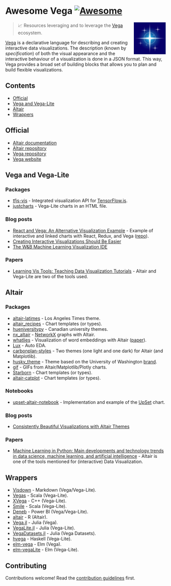 # Awesome Vega [![Awesome](https://awesome.re/badge.svg)](https://awesome.re)

<!--lint disable double-link-->

[<img src="vega-project-logo.svg" alt="Vega project logo" align="right" width="100">](https://vega.github.io/)

> :chart_with_upwards_trend: Resources leveraging and to leverage the [Vega](https://vega.github.io/) ecosystem.

[Vega](https://vega.github.io/) is a declarative language for describing and creating interactive data visualizations. The description (known by _specification_) of both the visual appearance and the interactive behaviour of a visualization is done in a JSON format. This way, Vega provides a broad set of building blocks that allows you to plan and build flexible visualizations.

## Contents

- [Official](#official)
- [Vega and Vega-Lite](#vega-and-vega-lite)
- [Altair](#altair)
- [Wrappers](#wrappers)

## Official

- [Altair documentation](https://altair-viz.github.io/)
- [Altair repository](https://github.com/altair-viz/altair)
- [Vega repository](https://github.com/vega/vega)
- [Vega website](https://vega.github.io/)

<!--lint enable double-link-->

## Vega and Vega-Lite

### Packages

- [tfjs-vis](https://github.com/tensorflow/tfjs/tree/master/tfjs-vis) - Integrated visualization API for [TensorFlow.js](https://github.com/tensorflow/tfjs).
- [justcharts](https://github.com/koaning/justcharts) - Vega-Lite charts in an HTML file.

### Blog posts

- [React and Vega: An Alternative Visualization Example](https://medium.com/@pbesh/react-and-vega-an-alternative-visualization-example-cd76e07dc1cd) - Example of interactive and linked charts with React, Redux, and Vega ([repo](https://github.com/pbeshai/linked-highlighting-react-vega-redux)).
- [Creating Interactive Visualizations Should Be Easier](https://medium.com/visumd/creating-interactive-visualizations-should-be-easier-137212ef1fb1)
- [The W&B Machine Learning Visualization IDE](https://wandb.ai/wandb/posts/reports/The-W-B-Machine-Learning-Visualization-IDE--VmlldzoyNjk3Nzg)

### Papers

- [Learning Vis Tools: Teaching Data Visualization Tutorials](https://arxiv.org/abs/1907.08796) - Altair and Vega-Lite are two of the tools used.

## Altair

### Packages

- [altair-latimes](https://github.com/datadesk/altair-latimes) - Los Angeles Times theme.
- [altair_recipes](https://github.com/piccolbo/altair_recipes) - Chart templates (or types).
- [hueniversitypy](https://github.com/UBC-MDS/hueniversitypy) - Canadian university themes.
- [nx_altair](https://github.com/Zsailer/nx_altair) - [NetworkX](https://networkx.org/) graphs with Altair.
- [whatlies](https://github.com/RasaHQ/whatlies) - Visualization of word embeddings with Altair ([paper](https://arxiv.org/abs/2009.02113)).
- [Lux](https://github.com/lux-org/lux) - Auto EDA.
- [carbonplan-styles](https://github.com/carbonplan/styles) - Two themes (one light and one dark) for Altair (and Matplotlib).
- [husky_theme](https://github.com/deppen8/husky-altair-theme) - Theme based on the University of Washington [brand](https://www.washington.edu/brand/).
- [gif](https://github.com/maxhumber/gif) - GIFs from Altair/Matplotlib/Plotly charts.
- [Starborn](https://github.com/PythonCharmers/starborn) - Chart templates (or types).
- [altair-catplot](https://github.com/justinbois/altair-catplot) - Chart templates (or types).

### Notebooks

- [upset-altair-notebook](https://github.com/hms-dbmi/upset-altair-notebook) - Implementation and example of the [UpSet](https://jku-vds-lab.at/tools/upset/) chart.

### Blog posts

- [Consistently Beautiful Visualizations with Altair Themes](https://towardsdatascience.com/consistently-beautiful-visualizations-with-altair-themes-c7f9f889602)

### Papers

- [Machine Learning in Python: Main developments and technology trends in data science, machine learning, and artificial intelligence](https://arxiv.org/abs/2002.04803) - Altair is one of the tools mentioned for (interactive) Data Visualization.

## Wrappers

<!--alex disable bi-->

- [Visdown](https://github.com/amitkaps/visdown) - Markdown (Vega/Vega-Lite).
- [Vegas](https://github.com/vegas-viz/Vegas) - Scala (Vega-Lite).
- [XVega](https://github.com/QuantStack/xvega) - C++ (Vega-Lite).
- [Smile](https://github.com/haifengl/smile) - Scala (Vega-Lite).
- [Deneb](https://github.com/deneb-viz/deneb) - Power BI (Vega/Vega-Lite).
- [altair](https://github.com/vegawidget/altair) - R (Altair).
- [Vega.jl](https://github.com/queryverse/Vega.jl) - Julia (Vega).
- [VegaLite.jl](https://github.com/queryverse/VegaLite.jl) - Julia (Vega-Lite).
- [VegaDatasets.jl](https://github.com/queryverse/VegaDatasets.jl) - Julia (Vega Datasets).
- [hvega](https://github.com/DougBurke/hvega) - Haskell (Vega-Lite).
- [elm-vega](https://github.com/gicentre/elm-vega) - Elm (Vega).
- [elm-vegaLite](https://github.com/gicentre/elm-vegaLite) - Elm (Vega-Lite).

<!--alex enable bi-->

## Contributing

<!-- awesome-lint: https://github.com/sindresorhus/awesome-lint/blob/main/rules/toc.js#L15 -->
<!-- Forbid License, Licence and Contribute sections: https://github.com/sindresorhus/awesome-lint/pull/123 -->

Contributions welcome! Read the [contribution guidelines](contributing.md) first.

